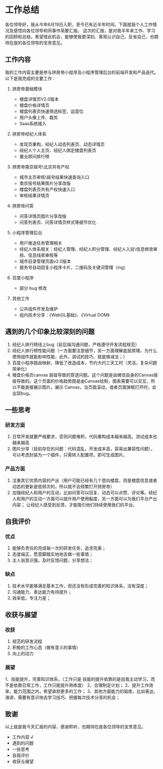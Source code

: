 # 工作总结
各位领导好，我从今年6月19日入职，至今已有近半年时间。下面就我个人工作情况及感悟向各位领导和同事作简要汇报。
这次的汇报，是对我半年来工作、学习的回顾和总结，希望借此机会，能够使我更深刻、客观认识自己，反省自己，也期待在座的各位领导的宝贵意见。

## 工作内容
我的工作内容主要是参与拼房帝小程序及小程序管理后台的前端开发和产品迭代。以下是我完成的主要工作：

1. 拼房帝基础模块
    - 楼盘详情页V2.0版本
    - 楼盘价格详情页
    - 楼盘列表页快速筛选标签、运营位
    - 用户头像上传、裁剪
    - Saas系统接入

2. 拼房帝经纪人体系
    - 发现页重构，经纪人动态列表页、动态详情页
    - 经纪人个人主页、经纪人绑定楼盘列表页
    - 置业顾问排行榜

2. 拼房帝南京摇号\北京共有产权
    - 城市主页审核\摇号结果快速查询入口
    - 南京摇号结果图片分享改版
    - 楼盘列表页共有产权快速入口
    - 审核结果详情页

3. 拼房帝问答
    - 问答详情页图片分享改版
    - 问答列表页、问答详情页样式等细节优化

5. 小程序管理后台
    - 用户推送任务管理相关
    - 经纪人体系相关：经纪人管理、经纪人积分管理、经纪人入驻\信息修改审核、信息线索审核等
    - 城市目录管理页面v2.0版本
    - 服务号自动回复小程序卡片，二维码及关键词管理（ing）

6. 百度小程序
    - 部分 bug 修改

7. 其他工作
    - 公共组件开发及维护
    - 组内技术分享：《WebGL基础》、《Virtual DOM》

## 遇到的几个印象比较深刻的问题
1. 经纪人排行榜线上bug（前后端沟通问题，严格遵守开发流程规范）
2. 经纪人排行榜性能问题（一方面要注意细节，另一方面理解底层原理，为什么使用组件就能影响性能，此外，调试的技巧，就是做减法；）
3. 百度小程序路由映射，降低了改造成本，节约大约三天工时（灵活，复杂问题简单化）
4. 楼盘价格页canvas 层级导致的穿透问题。这个问题是由微信自身的Canvas层级导致的。这个页面的价格趋势图是由Canvas绘制，图表需要可以交互，所以不能直接展示图片。展示 Canvas，当页面滚动，或者页面弹框打开时，会出现bug。

## 一些思考
### 研发方面
1. 日常开发就要严格要求，否则问题堆积，代码重构成本越来越高，测试成本也越来越高
2. 图片分享（目前存在的问题：代码混乱，开发成本高，容易出兼容性问题），可以考虑封装为一个插件，只需转入配置项，即可生成图片。

### 产品方面
1. 注重其它优质内容的产出（用户可能已经有几个意向楼盘，但是楼盘信息或者动态的更新是低频次的，所以就不会频繁打开拼房帝）
2. 加强经纪人和用户的互动，比如问答可以回复、动态可以点赞、评论等。经纪人和用户的互动一方面可以提升用户使用黏度，另一方面可以为我们平台产出内容；
让经纪人感受到反馈，才能吸引他们持续使用我们的平台。

## 自我评价
### 优点
1. 能够负责任的完成每一次的研发任务，追求完美；
2. 态度端正，愿意脚踏实地地去做一些事情；
3. 主人翁意识强，及时反馈问题，分享想法；

### 缺点
1. 技术水平能够满足基本工作，但还没有形成完善的知识体系，没有深度；
2. 沟通能力、表达能力有待提升；
3. 效率低，专注力差；

## 收获与展望
### 收获
1. 规范的研发流程
2. 积极的工作心态（做有意义的事情）
3. 向上的动力

### 展望
1、技能提升，完善知识体系，（工作只是 技能的提升依靠的是自我主动学习，而不是依靠日常工作，工作只能提升熟练度）
2、合理制定计划；
2、提升工作效率，能力范围之内，希望承担更多的工作；
3、其他方面能力的锻炼，比如表达、演讲，需要有意识地去学习技巧、把握每次技术分享的机会；

## 致谢
以上就是我今天汇报的内容，感谢聆听，也期待在座各位领导的宝贵意见。


- 工作内容 √
- 遇到的问题
- 一些思考
- 自我评价
- 收获与展望
